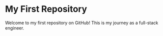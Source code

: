 # My First Repository

Welcome to my first repository on GitHub! This is my journey as a full-stack engineer.
